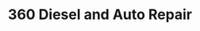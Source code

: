 ---
title: "360 Diesel and Auto Repair"
url: /elizabeth/360-diesel-and-auto-repair/
shop: car repair
---